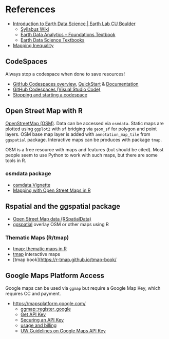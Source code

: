 # References

* [Introduction to Earth Data Science | Earth Lab CU Boulder](https://www.earthdatascience.org/courses/intro-to-earth-data-science/)
  * [Syllabus Wiki](https://github.com/earthlab-education/Earth-Analytics-AY24/wiki)
  * [Earth Data Analytics – Foundations Textbook](https://cu-esiil-edu.github.io/esiil-learning-portal/foundations/pages/00-course-overviews/foundations/00-home.html)
  * [Earth Data Science Textbooks](https://www.earthdatascience.org/)
* [Mapping Inequality](https://dsl.richmond.edu/panorama/redlining/) 

## CodeSpaces
Always stop a codespace when done to save resources!

- [GitHub Codespaces overview](https://docs.github.com/en/codespaces/overview),
[QuickStart](https://docs.github.com/en/codespaces/getting-started/quickstart) &
[Documentation](https://docs.github.com/en/codespaces)
- [GitHub Codespaces (Visual Studio Code)](https://code.visualstudio.com/docs/remote/codespaces)
- [Stopping and starting a codespace](https://docs.github.com/en/codespaces/developing-in-a-codespace/stopping-and-starting-a-codespace#stopping-a-codespace)
  
## Open Street Map with R

[OpenStreetMap (OSM)](https://www.openstreetmap.org/).
Data can be accessed via `osmdata`. 
Static maps are plotted using `ggplot2` with `sf` bridging via `geom_sf` for polygon and point layers.
OSM base map layer is added with `annotation_map_tile` from `ggspatial` package.
Interactive maps can be produces with package `tmap`.

OSM is a free resource with maps and features (but should be cited).
Most people seem to use Python to work with such maps, but there
are some tools in R.

### osmdata package

- [osmdata Vignette](https://cran.r-project.org/web/packages/osmdata/vignettes/osmdata.html)
- [Mapping with Open Street Maps in R](https://jcoliver.github.io/learn-r/017-open-street-map.html)

## Rspatial and the ggspatial package

- [Open Street Map data (RSpatialData)](https://rspatialdata.github.io/osm.html)
- [ggspatial](https://paleolimbot.github.io/ggspatial/) overlay OSM or other maps using R

### Thematic Maps (R/tmap)

- [tmap: thematic maps in R](https://r-tmap.github.io/tmap/)
- [tmap](https://cran.r-project.org/web/packages/tmap/vignettes/tmap-getstarted.html) interactive maps
- [tmap book](https://r-tmap.github.io/tmap-book/

## Google Maps Platform Access

Google maps can be used via `ggmap` but require a Google Map Key, which requires CC and payment.

- <https://mapsplatform.google.com/>
  - [ggmap::register_google](https://rdrr.io/cran/ggmap/man/register_google.html)
  - [Get API Key](https://developers.google.com/maps/documentation/maps-static/get-api-key/)
  - [Securing an API Key](https://cloud.google.com/docs/authentication/api-keys#securing_an_api_key)
  - [usage and billing](https://developers.google.com/maps/documentation/maps-static/usage-and-billing/)
  - [UW Guidelines on Google Maps API Key](https://wiscweb.wisc.edu/2018/11/30/events-calendar-embedded-map-display-changes/)
